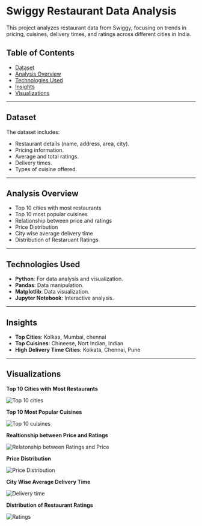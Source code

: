 # Swiggy Restaurant Data Analysis

This project analyzes restaurant data from Swiggy, focusing on trends in pricing, cuisines, delivery times, and ratings across different cities in India. 

## Table of Contents
- [Dataset](#dataset)
- [Analysis Overview](#analysis-overview)
- [Technologies Used](#technologies-used)
- [Insights](#insights)
- [Visualizations](#visualizations)
  
---

## Dataset
The dataset includes:
- Restaurant details (name, address, area, city).
- Pricing information.
- Average and total ratings.
- Delivery times.
- Types of cuisine offered.

---

## Analysis Overview
- Top 10 cities with most restaurants
- Top 10 most popular cuisines
- Relationship between price and ratings
- Price Distribution
- City wise average delivery time
- Distribution of Restaruant Ratings

---

## Technologies Used
- **Python**: For data analysis and visualization.
- **Pandas**: Data manipulation.
- **Matplotlib**: Data visualization.
- **Jupyter Notebook**: Interactive analysis.

---

## Insights
- **Top Cities**: Kolkaa, Mumbai, chennai
- **Top Cuisines**: Chineese, Nort Indian, Indian
- **High Delivery Time Cities**: Kolkata, Chennai, Pune

---

## Visualizations

**Top 10 Cities with Most Restaurants**

![Top 10 cities](https://github.com/user-attachments/assets/0070cef3-8275-4e6e-a16b-dfa84025688a)

**Top 10 Most Popular Cuisines**

![Top 10 cuisines](https://github.com/user-attachments/assets/b2cb6cc9-b872-4aca-9c8d-472799ffcb59)

**Realtionship between Price and Ratings**

![Relatonship between Ratings and Price](https://github.com/user-attachments/assets/6773fcff-c126-4bb2-bd37-8c7f09b70401)

**Price Distribution**

![Price Distribution](https://github.com/user-attachments/assets/479f15a0-5778-499d-ab40-fa2eee4d9d56)

**City Wise Average Delivery Time**

![Delivery time](https://github.com/user-attachments/assets/d7e4ce39-0e90-411c-8f93-6c6a70b9eeb5)

**Distribution of Restaurant Ratings**

![Ratings](https://github.com/user-attachments/assets/d5452755-f68f-4b67-8c7f-eae8f402b87f)




